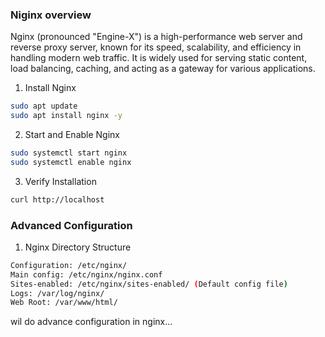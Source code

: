 ### Niginx overview 
Nginx (pronounced "Engine-X") is a high-performance web server and reverse proxy server, known for its speed, scalability, and efficiency in handling modern web traffic. It is widely used for serving static content, load balancing, caching, and acting as a gateway for various applications.

1. Install Nginx

```bash
sudo apt update
sudo apt install nginx -y
```

2. Start and Enable Nginx

```bash
sudo systemctl start nginx
sudo systemctl enable nginx
```

3. Verify Installation

```bash
curl http://localhost
```


### Advanced Configuration

1. Nginx Directory Structure

```bash
Configuration: /etc/nginx/
Main config: /etc/nginx/nginx.conf
Sites-enabled: /etc/nginx/sites-enabled/ (Default config file)
Logs: /var/log/nginx/
Web Root: /var/www/html/
```

wil do advance configuration in nginx...



